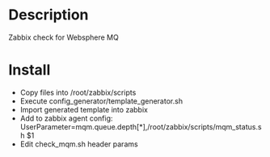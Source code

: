 Description
===========
Zabbix check for Websphere MQ

Install
===========
* Copy files into /root/zabbix/scripts
* Execute config_generator/template_generator.sh
* Import generated template into zabbix
* Add to zabbix agent config: UserParameter=mqm.queue.depth[*],/root/zabbix/scripts/mqm_status.sh $1
* Edit check_mqm.sh header params